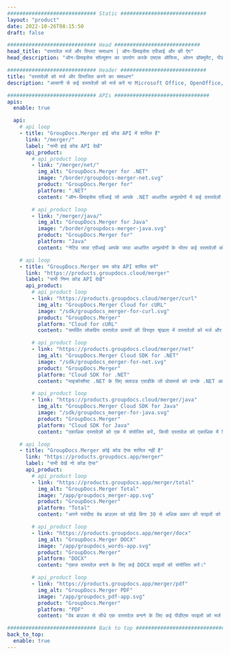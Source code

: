 ```yaml
---
############################# Static ############################
layout: "product"
date: 2022-10-26T08:15:50
draft: false

############################# Head ############################
head_title: "दस्तावेज़ मर्ज और स्प्लिट समाधान | ऑन-प्रिमाइसेस एपीआई और फ्री ऐप"
head_description: "ऑन-प्रिमाइसेस सॉल्यूशन का उपयोग करके एमएस ऑफिस, ओपन डॉक्यूमेंट, पीडीएफ इमेज और अन्य फाइल फॉर्मेट को मर्ज और स्प्लिट करें या ऑनलाइन डॉक्यूमेंट मर्जर और स्प्लिटर ऐप का उपयोग करें।"

############################# Header ############################
title: "दस्तावेज़ों को मर्ज और विभाजित करने का समाधान"
description: "आसानी से कई दस्तावेज़ों को मर्ज करें या Microsoft Office, OpenOffice, PDF और अन्य दस्तावेज़ों को पृष्ठों में विभाजित करें।"

############################# APIs ###############################
apis:
  enable: true

  api:
    # api loop
    - title: "GroupDocs.Merger हाई कोड API में शामिल हैं"
      link: "/merger/"
      label: "सभी हाई कोड API देखें"
      api_product:
        # api_product loop
        - link: "/merger/net/"
          img_alt: "GroupDocs.Merger for .NET"
          image: "/border/groupdocs-merger-net.svg"
          product: "GroupDocs.Merger for"
          platform: ".NET"
          content: "ऑन-प्रिमाइसेस एपीआई जो आपके .NET आधारित अनुप्रयोगों में कई दस्तावेज़ों के लिए त्वरित विभाजन और मर्ज सुविधा को लागू करने में आपकी सहायता कर सकते हैं।"

        # api_product loop
        - link: "/merger/java/"
          img_alt: "GroupDocs.Merger for Java"
          image: "/border/groupdocs-merger-java.svg"
          product: "GroupDocs.Merger for"
          platform: "Java"
          content: "नेटिव जावा एपीआई आपके जावा आधारित अनुप्रयोगों के भीतर कई दस्तावेज़ों को जल्दी से मर्ज करने या किसी दस्तावेज़ को पृष्ठों में विभाजित करने के लिए।"

    # api loop
    - title: "GroupDocs.Merger कम कोड API शामिल करें"
      link: "https://products.groupdocs.cloud/merger"
      label: "सभी निम्न कोड API देखें"
      api_product:
        # api_product loop
        - link: "https://products.groupdocs.cloud/merger/curl"
          img_alt: "GroupDocs.Merger Cloud for cURL"
          image: "/sdk/groupdocs_merger-for-curl.svg"
          product: "GroupDocs.Merger"
          platform: "Cloud for cURL"
          content: "समर्थित लोकप्रिय दस्तावेज़ प्रारूपों की विस्तृत श्रृंखला में दस्तावेज़ों को मर्ज और विभाजित करने के लिए रीस्टफुल दस्तावेज़ विलय क्लाउड एपीआई के लिए सरल कर्ल आदेश।"

        # api_product loop
        - link: "https://products.groupdocs.cloud/merger/net"
          img_alt: "GroupDocs.Merger Cloud SDK for .NET"
          image: "/sdk/groupdocs_merger-for-net.svg"
          product: "GroupDocs.Merger"
          platform: "Cloud SDK for .NET"
          content: "माइक्रोसॉफ्ट .NET के लिए क्लाउड एसडीके जो प्रोग्रामर्स को उनके .NET आधारित अनुप्रयोगों के साथ कई दस्तावेजों के लिए त्वरित मर्ज और स्प्लिट फीचर को लागू करने में मदद करता है।"

        # api_product loop
        - link: "https://products.groupdocs.cloud/merger/java"
          img_alt: "GroupDocs.Merger Cloud SDK for Java"
          image: "/sdk/groupdocs_merger-for-java.svg"
          product: "GroupDocs.Merger"
          platform: "Cloud SDK for Java"
          content: "एकाधिक दस्तावेज़ों को एक में संयोजित करें, किसी दस्तावेज़ को एकाधिक में विभाजित करें, अपने जावा अनुप्रयोगों में पृष्ठ अभिविन्यास को पुन: व्यवस्थित करें, बदलें या बदलें।"

    # api loop
    - title: "GroupDocs.Merger कोई कोड ऐप्स शामिल नहीं है"
      link: "https://products.groupdocs.app/merger"
      label: "सभी देखें नो कोड ऐप्स"
      api_product:
        # api_product loop
        - link: "https://products.groupdocs.app/merger/total"
          img_alt: "GroupDocs.Merger Total"
          image: "/app/groupdocs_merger-app.svg"
          product: "GroupDocs.Merger"
          platform: "Total"
          content: "अपने पसंदीदा वेब ब्राउज़र को छोड़े बिना 30 से अधिक प्रकार की फाइलों को संयोजित करने के लिए हमारे मुफ्त ऑनलाइन ऐप को आज़माएं।"

        # api_product loop
        - link: "https://products.groupdocs.app/merger/docx"
          img_alt: "GroupDocs.Merger DOCX"
          image: "/app/groupdocs_words-app.svg"
          product: "GroupDocs.Merger"
          platform: "DOCX"
          content: "एकल दस्तावेज़ बनाने के लिए कई DOCX फ़ाइलों को संयोजित करें।"

        # api_product loop
        - link: "https://products.groupdocs.app/merger/pdf"
          img_alt: "GroupDocs.Merger PDF"
          image: "/app/groupdocs_pdf-app.svg"
          product: "GroupDocs.Merger"
          platform: "PDF"
          content: "वेब ब्राउज़र से सीधे एक दस्तावेज़ बनाने के लिए कई पीडीएफ फाइलों को मर्ज करें।"

############################# Back to top ###############################
back_to_top:
  enable: true
---
```

